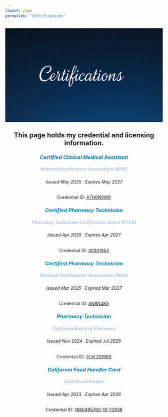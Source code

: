 ```yaml
---
layout: page  
permalink: "Certifications"
---
```

<p align="center">
  <img src="/assets/img/Certificationshead.png" alt="Certifications Header" style="width:100%; max-height:300px; object-fit:cover; display:block;">
</p>


  
<h2 style="text-align: center;"> This page holds my credential and licensing information.</h2>

<h3 style="color: #007BA7; font-style: italic; text-align: center;" >
Certified Clinical Medical Assistant </h3>
<h5 style="color: #B0C4DE; font-style: italic; text-align: center;" >
  <i>National Heathcareer Association (NHA)</i></h5>
<h6 style="text-align: center;">
Issued May 2025 · Expires May 2027 </h6>
<p style="text-align: center;">
  Credential ID: <a href="/assets/img/Certificate - CCMA.png" target="_blank">A7H6N9W6</a>
</p>

<h3 style="color: #007BA7; font-style: italic; text-align: center;" >
Certified Pharmacy Technician</h3>
<h5 style="color: #B0C4DE; font-style: italic; text-align: center;" >
  <i>Pharmacy Technician Certification Board (PTCB)</i></h5>
<h6 style="text-align: center;">
Issued Apr 2025 · Expires Apr 2027 </h6>
<p style="text-align: center;">
  Credential ID: <a href="/assets/img/CPhT%20PTCB.png" target="_blank">30301953</a>
</p>

<h3 style="color: #007BA7; font-style: italic; text-align: center;" >
Certified Pharmacy Technician</h3>
<h5 style="color: #B0C4DE; font-style: italic; text-align: center;" >
  <i>National Healthcareer Association (NHA)</i></h5>
<h6 style="text-align: center">
Issued Mar 2025 · Expired Mar 2027 </h6>
<p style="text-align: center;">
Credential ID:  <a href="/assets/img/Certificate%20-%20ExCPT.png" target="_blank">SN8N4B3</a>
</p>

<h3 style="color: #007BA7; font-style: italic; text-align: center;" >
Pharmacy Technician</h3>
<h5 style="color: #B0C4DE; font-style: italic; text-align: center;" >
  <i>California Board of Pharmacy</i></h5>
<h6 style="text-align: center;">
Issued Nov 2024 · Expired Jul 2026 </h6>
<p style="text-align: center;">
Credential ID:  <a href="/assets/img/CaBOP.png" target="_blank">TCH 201693</a>
</p>


<h3 style="color: #007BA7; font-style: italic; text-align: center;" >
California Food Handler Card</h3>
<h5 style="color: #B0C4DE; font-style: italic; text-align: center;" >
  <i>AAA Food Handler</i></h5>
<h6 style= "text-align: center;" >
Issued Apr 2023 · Expires Apr 2026 </h6>
<p style="text-align: center;">
Credential ID: <a href="https://arimariemoya.com/assets/img/FoodHandlersCard.png" target="_blank">1680495760-10-72938</a>
</p>
